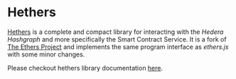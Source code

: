 # Hethers

[Hethers](https://github.com/hashgraph/hethers.js/) is a complete and compact library for interacting with the _Hedera Hashgraph_ and more specifically the Smart Contract Service. It is a fork of [The Ethers Project](https://github.com/ethers-io/ethers.js/) and implements the same program interface as _ethers.js_ with some minor changes.

Please checkout hethers library documentation [here](https://docs.hedera.com/hethers/). &#x20;
